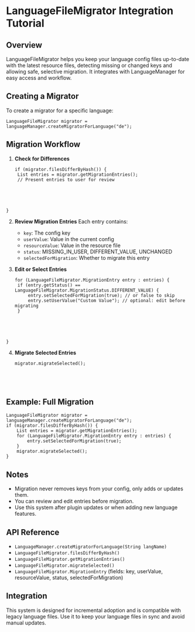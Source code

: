 # LanguageFileMigrator Integration Tutorial

## Overview
LanguageFileMigrator helps you keep your language config files up-to-date with the latest resource files, detecting missing or changed keys and allowing safe, selective migration. It integrates with LanguageManager for easy access and workflow.

## Creating a Migrator
To create a migrator for a specific language:

<pre><code>LanguageFileMigrator migrator = languageManager.createMigratorForLanguage("de");
</code></pre>

## Migration Workflow
1. **Check for Differences**
   <pre><code>if (migrator.filesDifferByHash()) {
    List<LanguageFileMigrator.MigrationEntry> entries = migrator.getMigrationEntries();
    // Present entries to user for review
}
</code></pre>

2. **Review Migration Entries**
   Each entry contains:
   - `key`: The config key
   - `userValue`: Value in the current config
   - `resourceValue`: Value in the resource file
   - `status`: MISSING_IN_USER, DIFFERENT_VALUE, UNCHANGED
   - `selectedForMigration`: Whether to migrate this entry

3. **Edit or Select Entries**
   <pre><code>for (LanguageFileMigrator.MigrationEntry entry : entries) {
    if (entry.getStatus() == LanguageFileMigrator.MigrationStatus.DIFFERENT_VALUE) {
        entry.setSelectedForMigration(true); // or false to skip
        entry.setUserValue("Custom Value"); // optional: edit before migrating
    }
}
</code></pre>

4. **Migrate Selected Entries**
   <pre><code>migrator.migrateSelected();
</code></pre>

## Example: Full Migration
<pre><code>LanguageFileMigrator migrator = languageManager.createMigratorForLanguage("de");
if (migrator.filesDifferByHash()) {
    List<LanguageFileMigrator.MigrationEntry> entries = migrator.getMigrationEntries();
    for (LanguageFileMigrator.MigrationEntry entry : entries) {
        entry.setSelectedForMigration(true);
    }
    migrator.migrateSelected();
}
</code></pre>

## Notes
- Migration never removes keys from your config, only adds or updates them.
- You can review and edit entries before migration.
- Use this system after plugin updates or when adding new language features.

## API Reference
- `LanguageManager.createMigratorForLanguage(String langName)`
- `LanguageFileMigrator.filesDifferByHash()`
- `LanguageFileMigrator.getMigrationEntries()`
- `LanguageFileMigrator.migrateSelected()`
- `LanguageFileMigrator.MigrationEntry` (fields: key, userValue, resourceValue, status, selectedForMigration)

## Integration
This system is designed for incremental adoption and is compatible with legacy language files. Use it to keep your language files in sync and avoid manual updates.

